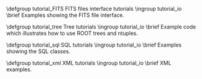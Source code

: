 \defgroup tutorial_FITS FITS files interface tutorials
\ingroup tutorial_io
\brief Examples showing the FITS file interface.

\defgroup tutorial_tree Tree tutorials
\ingroup tutorial_io
\brief Example code which illustrates how to use ROOT trees and ntuples.

\defgroup tutorial_sql SQL tutorials
\ingroup tutorial_io
\brief Examples showing the SQL classes.

\defgroup tutorial_xml XML tutorials
\ingroup tutorial_io
\brief XML examples.
